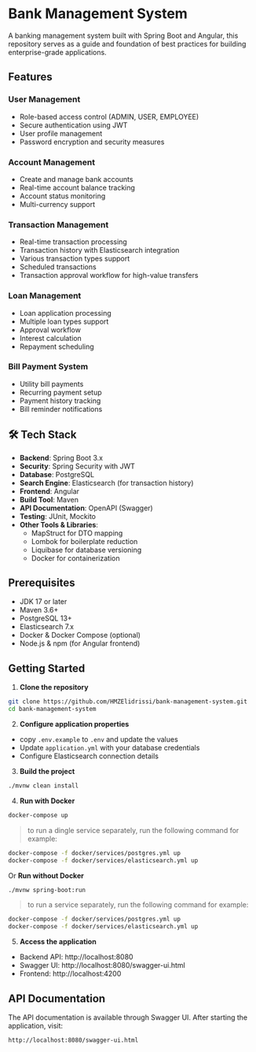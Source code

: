 # Bank Management System

A banking management system built with Spring Boot and Angular, this repository serves as a guide and foundation of best practices for building enterprise-grade applications.

## Features

### User Management
- Role-based access control (ADMIN, USER, EMPLOYEE)
- Secure authentication using JWT
- User profile management
- Password encryption and security measures

### Account Management
- Create and manage bank accounts
- Real-time account balance tracking
- Account status monitoring
- Multi-currency support

### Transaction Management
- Real-time transaction processing
- Transaction history with Elasticsearch integration
- Various transaction types support
- Scheduled transactions
- Transaction approval workflow for high-value transfers

### Loan Management
- Loan application processing
- Multiple loan types support
- Approval workflow
- Interest calculation
- Repayment scheduling

### Bill Payment System
- Utility bill payments
- Recurring payment setup
- Payment history tracking
- Bill reminder notifications

## 🛠 Tech Stack

- **Backend**: Spring Boot 3.x
- **Security**: Spring Security with JWT
- **Database**: PostgreSQL
- **Search Engine**: Elasticsearch (for transaction history)
- **Frontend**: Angular
- **Build Tool**: Maven
- **API Documentation**: OpenAPI (Swagger)
- **Testing**: JUnit, Mockito
- **Other Tools & Libraries**:
    - MapStruct for DTO mapping
    - Lombok for boilerplate reduction
    - Liquibase for database versioning
    - Docker for containerization

## Prerequisites

- JDK 17 or later
- Maven 3.6+
- PostgreSQL 13+
- Elasticsearch 7.x
- Docker & Docker Compose (optional)
- Node.js & npm (for Angular frontend)

## Getting Started

1. **Clone the repository**
```bash
git clone https://github.com/HMZElidrissi/bank-management-system.git
cd bank-management-system
```

2. **Configure application properties**
- copy `.env.example` to `.env` and update the values
- Update `application.yml` with your database credentials
- Configure Elasticsearch connection details

3. **Build the project**
```bash
./mvnw clean install
```

4. **Run with Docker**
```bash
docker-compose up
```

> to run a dingle service separately, run the following command for example:
```bash
docker-compose -f docker/services/postgres.yml up
docker-compose -f docker/services/elasticsearch.yml up
```

Or **Run without Docker**
```bash
./mvnw spring-boot:run
```

> to run a service separately, run the following command for example:
```bash
docker-compose -f docker/services/postgres.yml up
docker-compose -f docker/services/elasticsearch.yml up
```

5. **Access the application**
- Backend API: http://localhost:8080
- Swagger UI: http://localhost:8080/swagger-ui.html
- Frontend: http://localhost:4200

## API Documentation

The API documentation is available through Swagger UI. After starting the application, visit:
```
http://localhost:8080/swagger-ui.html
```
